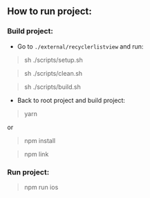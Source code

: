 ## How to run project:

### Build project:
- Go to `./external/recyclerlistview` and run:

> sh ./scripts/setup.sh

> sh ./scripts/clean.sh

> sh ./scripts/build.sh

- Back to root project and build project:

> yarn

or

> npm install

> npm link

### Run project:

> npm run ios
